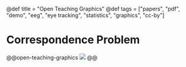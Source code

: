 @def title = "Open Teaching Graphics"
@def tags = ["papers", "pdf", "demo", "eeg", "eye tracking", "statistics", "graphics", "cc-by"]

# Correspondence Problem


@@open-teaching-graphics
![](/assets/teaching-resources/correspondenceProblem.png)
@@



